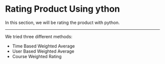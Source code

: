 # Rating Product Using ython

In this section, we will be rating the product with python.

<hr />

We tried three different methods:

  * Time Based Weighted Average
  * User Based Weighted Average
  * Course Weighted Rating
